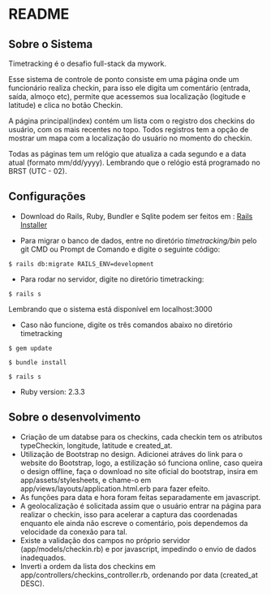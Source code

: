 # README

## Sobre o Sistema

Timetracking é o desafio full-stack da mywork.

Esse sistema de controle de ponto consiste em uma página onde um funcionário realiza checkin, para isso ele digita um comentário (entrada, saída, almoço etc), permite que acessemos sua localização (logitude e latitude) e clica no botão Checkin.

A página principal(index) contém um lista com o registro dos checkins do usuário, com os mais recentes no topo. Todos registros tem a opção de mostrar um mapa com a localização do usuário no momento do checkin.

Todas as páginas tem um relógio que atualiza a cada segundo e a data atual (formato mm/dd/yyyy). Lembrando que o relógio está programado no BRST (UTC - 02).

## Configurações
* Download do Rails, Ruby, Bundler e Sqlite podem ser feitos em : [Rails Installer](http://www.railsinstaller.org/)

* Para migrar o banco de dados, entre no diretório *timetracking/bin* pelo git CMD ou Prompt de Comando e digite o seguinte código:
```
$ rails db:migrate RAILS_ENV=development 
```
* Para rodar no servidor, digite no diretório timetracking:
```
$ rails s
```
Lembrando que o sistema está disponível em localhost:3000

* Caso não funcione, digite os três comandos abaixo no diretório timetracking
```
$ gem update

$ bundle install

$ rails s
```


* Ruby version: 2.3.3

## Sobre o desenvolvimento
* Criação de um databse para os checkins, cada checkin tem os atributos typeCheckin, longitude, latitude e created_at.
* Utilização de Bootstrap no design. Adicionei atráves do link para o website do Bootstrap, logo, a estilização só funciona online, caso queira o design offline, faça o download no site oficial do bootstrap, insira em app/assets/stylesheets, e chame-o em app/views/layouts/application.html.erb para fazer efeito.
* As funções para data e hora foram feitas separadamente em javascript.
* A geolocalização é solicitada assim que o usuário entrar na página para realizar o checkin, isso para acelerar a captura das coordenadas enquanto ele ainda não escreve o comentário, pois dependemos da velocidade da conexão para tal.
* Existe a validação dos campos no próprio servidor (app/models/checkin.rb) e por javascript, impedindo o envio de dados inadequados.
* Inverti a ordem da lista dos checkins em app/controllers/checkins_controller.rb, ordenando por data (created_at DESC).
